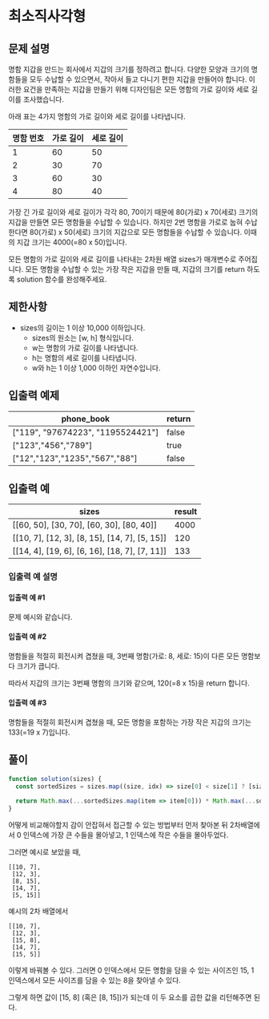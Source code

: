 # 최소직사각형

## 문제 설명

명함 지갑을 만드는 회사에서 지갑의 크기를 정하려고 합니다. 다양한 모양과 크기의 명함들을 모두 수납할 수 있으면서, 작아서 들고 다니기 편한 지갑을 만들어야 합니다. 이러한 요건을 만족하는 지갑을 만들기 위해 디자인팀은 모든 명함의 가로 길이와 세로 길이를 조사했습니다.

아래 표는 4가지 명함의 가로 길이와 세로 길이를 나타냅니다.

|명함 번호|가로 길이|세로 길이|
|--|--|--|
|1	|60	|50|
|2	|30	|70|
|3	|60	|30|
|4	|80	|40|

가장 긴 가로 길이와 세로 길이가 각각 80, 70이기 때문에 80(가로) x 70(세로) 크기의 지갑을 만들면 모든 명함들을 수납할 수 있습니다. 하지만 2번 명함을 가로로 눕혀 수납한다면 80(가로) x 50(세로) 크기의 지갑으로 모든 명함들을 수납할 수 있습니다. 이때의 지갑 크기는 4000(=80 x 50)입니다.

모든 명함의 가로 길이와 세로 길이를 나타내는 2차원 배열 sizes가 매개변수로 주어집니다. 모든 명함을 수납할 수 있는 가장 작은 지갑을 만들 때, 지갑의 크기를 return 하도록 solution 함수를 완성해주세요.

## 제한사항

- sizes의 길이는 1 이상 10,000 이하입니다.
  - sizes의 원소는 [w, h] 형식입니다.
  - w는 명함의 가로 길이를 나타냅니다.
  - h는 명함의 세로 길이를 나타냅니다.
  - w와 h는 1 이상 1,000 이하인 자연수입니다.

## 입출력 예제

| phone_book | return |
|-----|---|
| ["119", "97674223", "1195524421"] | false |
| ["123","456","789"] | true |
| ["12","123","1235","567","88"] | false |

## 입출력 예

|sizes	|result|
|--|--|
|[[60, 50], [30, 70], [60, 30], [80, 40]]	|4000|
|[[10, 7], [12, 3], [8, 15], [14, 7], [5, 15]]	|120|
|[[14, 4], [19, 6], [6, 16], [18, 7], [7, 11]]	|133|

### 입출력 예 설명

#### 입출력 예 #1
문제 예시와 같습니다.

#### 입출력 예 #2
명함들을 적절히 회전시켜 겹쳤을 때, 3번째 명함(가로: 8, 세로: 15)이 다른 모든 명함보다 크기가 큽니다.

따라서 지갑의 크기는 3번째 명함의 크기와 같으며, 120(=8 x 15)을 return 합니다.

#### 입출력 예 #3
명함들을 적절히 회전시켜 겹쳤을 때, 모든 명함을 포함하는 가장 작은 지갑의 크기는 133(=19 x 7)입니다.

## 풀이

```javascript
function solution(sizes) {
  const sortedSizes = sizes.map((size, idx) => size[0] < size[1] ? [size[1], size[0]] : [size[0], size[1]])
    
  return Math.max(...sortedSizes.map(item => item[0])) * Math.max(...sortedSizes.map(item => item[1]));
}
```

어떻게 비교해야할지 감이 안잡혀서 접근할 수 있는 방법부터 먼저 찾아본 뒤 2차배열에서 0 인덱스에 가장 큰 수들을 몰아넣고, 1 인덱스에 작은 수들을 몰아두었다.

그러면 예시로 보았을 때,
```
[[10, 7], 
 [12, 3], 
 [8, 15], 
 [14, 7], 
 [5, 15]]	
```
예시의 2차 배열에서
```
[[10, 7], 
 [12, 3], 
 [15, 8], 
 [14, 7], 
 [15, 5]]	
```
이렇게 바꿔볼 수 있다.
그러면 0 인덱스에서 모든 명함을 담을 수 있는 사이즈인 15, 1 인덱스에서 모든 사이즈를 담을 수 있는 8을 찾아낼 수 있다.

그렇게 하면 값이 [15, 8] (혹은 [8, 15])가 되는데 이 두 요소를 곱한 값을 리턴해주면 된다.